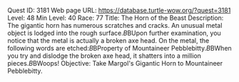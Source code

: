 Quest ID: 3181
Web page URL: https://database.turtle-wow.org/?quest=3181
Level: 48
Min Level: 40
Race: 77
Title: The Horn of the Beast
Description: The gigantic horn has numerous scratches and cracks. An unusual metal object is lodged into the rough surface.$B$BUpon further examination, you notice that the metal is actually a broken axe head. On the metal, the following words are etched:$B$BProperty of Mountaineer Pebblebitty.$B$BWhen you try and dislodge the broken axe head, it shatters into a million pieces.$B$BWoops!
Objective: Take Margol's Gigantic Horn to Mountaineer Pebblebitty.
